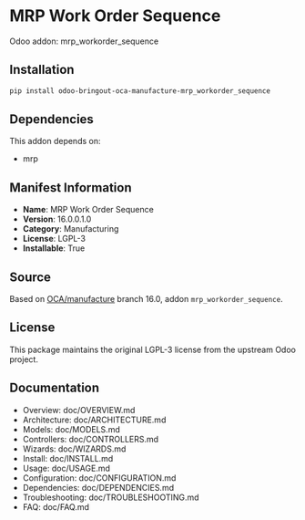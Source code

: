 # MRP Work Order Sequence

Odoo addon: mrp_workorder_sequence

## Installation

```bash
pip install odoo-bringout-oca-manufacture-mrp_workorder_sequence
```

## Dependencies

This addon depends on:
- mrp

## Manifest Information

- **Name**: MRP Work Order Sequence
- **Version**: 16.0.0.1.0
- **Category**: Manufacturing
- **License**: LGPL-3
- **Installable**: True

## Source

Based on [OCA/manufacture](https://github.com/OCA/manufacture) branch 16.0, addon `mrp_workorder_sequence`.

## License

This package maintains the original LGPL-3 license from the upstream Odoo project.

## Documentation

- Overview: doc/OVERVIEW.md
- Architecture: doc/ARCHITECTURE.md
- Models: doc/MODELS.md
- Controllers: doc/CONTROLLERS.md
- Wizards: doc/WIZARDS.md
- Install: doc/INSTALL.md
- Usage: doc/USAGE.md
- Configuration: doc/CONFIGURATION.md
- Dependencies: doc/DEPENDENCIES.md
- Troubleshooting: doc/TROUBLESHOOTING.md
- FAQ: doc/FAQ.md
